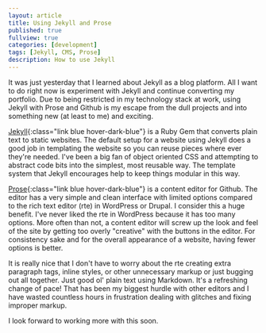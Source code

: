 ```yaml
---
layout: article
title: Using Jekyll and Prose
published: true
fullview: true
categories: [development]
tags: [Jekyll, CMS, Prose]
description: How to use Jekyll
---
```


It was just yesterday that I learned about Jekyll as a blog platform. All I want to do right now is experiment with Jekyll and continue converting my portfolio. Due to being restricted in my technology stack at work, using Jekyll with Prose and Github is my escape from the dull projects and into something new (at least to me) and exciting.

[Jekyll](http://jekyllrb.com/){:class="link blue hover-dark-blue"} is a Ruby Gem that converts plain text to static websites. The default setup for a website using Jekyll does a good job in templating the website so you can reuse pieces where ever they're needed. I've been a big fan of object oriented CSS and attempting to abstract code bits into the simplest, most reusable way. The template system that Jekyll encourages help to keep things modular in this way.

[Prose](http://prose.io/ "Prose"){:class="link blue hover-dark-blue"} is a content editor for Github. The editor has a very simple and clean interface with limited options compared to the rich text editor (rte) in WordPress or Drupal. I consider this a huge benefit. I've never liked the rte in WordPress because it has too many options. More often than not, a content editor will screw up the look and feel of the site by getting too overly "creative" with the buttons in the editor. For consistency sake and for the overall appearance of a website, having fewer options is better.

It is really nice that I don't have to worry about the rte creating extra paragraph tags, inline styles, or other unnecessary markup or just bugging out all together. Just good ol' plain text using Markdown. It's a refreshing change of pace! That has been my biggest hurdle with other editors and I have wasted countless hours in frustration dealing with glitches and fixing improper markup.

I look forward to working more with this soon.
